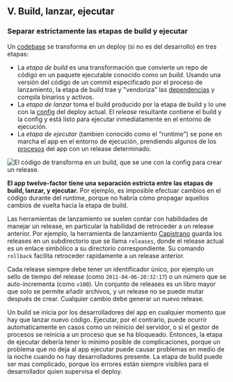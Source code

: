 ## V. Build, lanzar, ejecutar
### Separar estrictamente las etapas de build y ejecutar

Un [codebase](./codebase) se transforma en un deploy (si no es del desarrollo) en tres etapas:

* La *etapa de build* es una transformación que convierte un repo de código en un paquete ejecutable conocido como un *build*. Usando una versión del código de un commit especificado por el proceso de lanzamiento, la etapa de build trae y "vendoriza" las [dependencias](./dependencies) y compila binarios y activos.
* La *etapa de lanzar* toma el build producido por la etapa de build y lo une con la [config](./config) del deploy actual. El *release* resultante contiene el build y la config y está listo para ejecutar inmediatamente en el entorno de ejecución.
* La *etapa de ejecutar* (tambien conocido como el "runtime") se pone en marcha el app en el entorno de ejecución, prendiendo algunos de los [procesos](./processes) del app con un release determinado.

![El código de transforma en un build, que se une con la config para crear un release.](/images/release.png)

**El app twelve-factor tiene una separación estricta entre las etapas de build, lanzar, y ejecutar.** Por ejemplo, es imposible efectuar cambios en el código durante del runtime, porque no habría cómo propagar aquellos cambios de vuelta hacia la etapa de build.

Las herramientas de lanzamiento se suelen contar con habilidades de manejar un release, en particular la habilidad de retroceder a un release anterior. Por ejemplo, la herramienta de lanzamiento [Capistrano](https://github.com/capistrano/capistrano/wiki) guarda los releases en un subdirectorio que se llama `releases`, donde el release actual es un enlace simbólico a su directorio correspondiente. Su comando `rollback` facilita retroceder rapidamente a un release anterior.

Cada release siempre debe tener un identificador único, por ejemplo un sello de tiempo del release (como `2011-04-06-20:32:17`) o un número que se auto-incrementa (como `v100`). Un conjunto de releases es un libro mayor que solo se permite añadir archivos, y un release no se puede mutar después de crear. Cualquier cambio debe generar un nuevo release.

Un build se inicia por los desarrolladores del app en cualquier momento que hay que lanzar nuevo código. Ejecutar, por el contrario, puede ocurrir automaticamente en casos como un reinicio del servidor, o si el gestor de procesos se reinicia a un proceso que se ha bloqueado. Entonces, la etapa de ejecutar debería tener lo mínimo posible de complicaciones, porque un problema que no deja al app ejecutar puede causar problemas en medio de la noche cuando no hay desarrolladores presente. La etapa de build puede ser mas complicado, porque los errores están siempre visibles para el desarrollador quien supervisa el deploy.
